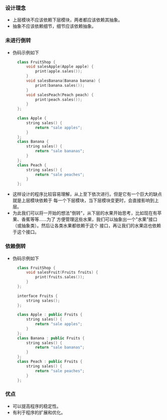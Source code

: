 
### 设计理念
- 上层模块不应该依赖下层模块，两者都应该依赖其抽象。
- 抽象不应该依赖细节，细节应该依赖抽象。

### 未进行倒转
- 伪码示例如下
  ```c++
    class FruitShop {
        void salesApple(Apple apple) {
            print(apple.sales());
        }
        void salesBanana(Banana banana) {
            print(banana.sales());
        }
        void salesPeach(Peach peach) {
            print(peach.sales());
        }
    };
    
    class Apple {
        string sales() {
            return "sale apples";
        }
    };
    class Banana {
        string sales() {
            return "sale bananas";
        }
    };
    class Peach {
        string sales() {
            return "sale peaches";
        }
    };
  ```
- 这样设计的程序比较容易理解，从上至下依次进行。但是它有一个巨大的缺点就是上层模块依赖于
  每一个下层模块，当下层模块变更时，会直接影响到上层。
- 为此我们可以将一开始的想法"倒转"，从下层的水果开始思考，比如现在有苹果、香蕉等等……为了
  方便管理这些水果，我们可以抽象出一个"水果"接口（或抽象类）。然后让各类水果都依赖于这个
  接口，再让我们的水果店也依赖于这个接口。

### 依赖倒转
- 伪码示例如下
  ```c++
    class FruitShop {
        void salesFruit(Fruits fruits) {
            print(fruits.sales());
        }
    };
    
    interface Fruits {
        string sales();
    };
    
    class Apple : public Fruits {
        string sales() {
            return "sale apples";
        }
    };
    class Banana : public Fruits {
        string sales() {
            return "sale bananas";
        }
    };
    class Peach : public Fruits {
        string sales() {
            return "sale peaches";
        }
    };
  ```
  
### 优点
- 可以提高程序的稳定性。
- 有利于程序的扩展和优化。